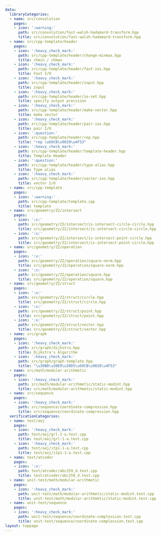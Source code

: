 ```yaml
---
data:
  libraryCategories:
  - name: src/convolution
    pages:
    - icon: ':warning:'
      path: src/convolution/fast-walsh-hadamard-transform.hpp
      title: src/convolution/fast-walsh-hadamard-transform.hpp
  - name: src/cpp-template/header
    pages:
    - icon: ':heavy_check_mark:'
      path: src/cpp-template/header/change-minmax.hpp
      title: chmin / chmax
    - icon: ':heavy_check_mark:'
      path: src/cpp-template/header/fast-ios.hpp
      title: Fast I/O
    - icon: ':heavy_check_mark:'
      path: src/cpp-template/header/input.hpp
      title: input
    - icon: ':heavy_check_mark:'
      path: src/cpp-template/header/io-set.hpp
      title: specify output precision
    - icon: ':heavy_check_mark:'
      path: src/cpp-template/header/make-vector.hpp
      title: make vector
    - icon: ':heavy_check_mark:'
      path: src/cpp-template/header/pair-ios.hpp
      title: pair I/O
    - icon: ':question:'
      path: src/cpp-template/header/rep.hpp
      title: "rep \u69CB\u9020\u4F53"
    - icon: ':heavy_check_mark:'
      path: src/cpp-template/header/template-header.hpp
      title: Template Header
    - icon: ':question:'
      path: src/cpp-template/header/type-alias.hpp
      title: Type alias
    - icon: ':heavy_check_mark:'
      path: src/cpp-template/header/vector-ios.hpp
      title: vector I/O
  - name: src/cpp-template
    pages:
    - icon: ':warning:'
      path: src/cpp-template/template.cpp
      title: template
  - name: src/geometry/Z2/intersect
    pages:
    - icon: ':x:'
      path: src/geometry/Z2/intersect/is-intersect-circle-circle.hpp
      title: src/geometry/Z2/intersect/is-intersect-circle-circle.hpp
    - icon: ':x:'
      path: src/geometry/Z2/intersect/is-intersect-point-circle.hpp
      title: src/geometry/Z2/intersect/is-intersect-point-circle.hpp
  - name: src/geometry/Z2/operation
    pages:
    - icon: ':x:'
      path: src/geometry/Z2/operation/square-norm.hpp
      title: src/geometry/Z2/operation/square-norm.hpp
    - icon: ':x:'
      path: src/geometry/Z2/operation/square.hpp
      title: src/geometry/Z2/operation/square.hpp
  - name: src/geometry/Z2/struct
    pages:
    - icon: ':x:'
      path: src/geometry/Z2/struct/circle.hpp
      title: src/geometry/Z2/struct/circle.hpp
    - icon: ':x:'
      path: src/geometry/Z2/struct/point.hpp
      title: src/geometry/Z2/struct/point.hpp
    - icon: ':x:'
      path: src/geometry/Z2/struct/vector.hpp
      title: src/geometry/Z2/struct/vector.hpp
  - name: src/graph
    pages:
    - icon: ':heavy_check_mark:'
      path: src/graph/dijkstra.hpp
      title: Dijkstra's Algorithm
    - icon: ':heavy_check_mark:'
      path: src/graph/graph-template.hpp
      title: "\u30B0\u30E9\u30D5\u69CB\u9020\u4F53"
  - name: src/math/modular-arithmetic
    pages:
    - icon: ':heavy_check_mark:'
      path: src/math/modular-arithmetic/static-modint.hpp
      title: src/math/modular-arithmetic/static-modint.hpp
  - name: src/sequence
    pages:
    - icon: ':heavy_check_mark:'
      path: src/sequence/coordinate-compression.hpp
      title: src/sequence/coordinate-compression.hpp
  verificationCategories:
  - name: test/aoj
    pages:
    - icon: ':heavy_check_mark:'
      path: test/aoj/grl-1-a.test.cpp
      title: test/aoj/grl-1-a.test.cpp
    - icon: ':heavy_check_mark:'
      path: test/aoj/itp1-1-a.test.cpp
      title: test/aoj/itp1-1-a.test.cpp
  - name: test/atcoder
    pages:
    - icon: ':x:'
      path: test/atcoder/abc259_d.test.cpp
      title: test/atcoder/abc259_d.test.cpp
  - name: unit-test/math/modular-arithmetic
    pages:
    - icon: ':heavy_check_mark:'
      path: unit-test/math/modular-arithmetic/static-modint.test.cpp
      title: unit-test/math/modular-arithmetic/static-modint.test.cpp
  - name: unit-test/sequence
    pages:
    - icon: ':heavy_check_mark:'
      path: unit-test/sequence/coordinate-complession.test.cpp
      title: unit-test/sequence/coordinate-complession.test.cpp
layout: toppage
---
```

